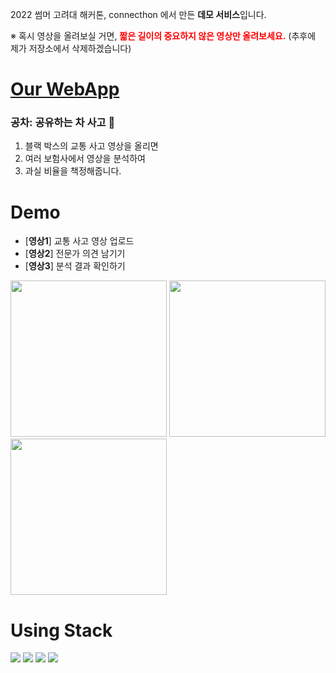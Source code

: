 2022 썸머 고려대 해커톤, connecthon 에서 만든 **데모 서비스**입니다.  

※ 혹시 영상을 올려보실 거면,
<span style="color:red">**짧은 길이의 중요하지 않은 영상만 올려보세요.**</span>
(추후에 제가 저장소에서 삭제하겠습니다)

# [Our WebApp](https://car-accident-sharing.vercel.app)
### 공차: 공유하는 차 사고 🚗
1. 블랙 박스의 교통 사고 영상을 올리면
2. 여러 보험사에서 영상을 분석하여
3. 과실 비율을 책정해줍니다.

# Demo
- [**영상1**] 교통 사고 영상 업로드
- [**영상2**] 전문가 의견 남기기
- [**영상3**] 분석 결과 확인하기
<div style={{display:"flex"}} >
<img width="250px" src="https://user-images.githubusercontent.com/70844774/187829472-b1b0f7af-4a91-40ce-b270-2e911b7d5f31.gif" />
<img width="250px" src="https://user-images.githubusercontent.com/70844774/187829912-cd8e6c09-d9e5-4c90-b7de-a5f7544319b8.gif" />
<img width="250px" src="https://user-images.githubusercontent.com/70844774/187829462-bbc4b3c4-4a95-49fb-8a94-ee340a405a3a.gif" />
</div>

# Using Stack
<img src="https://img.shields.io/badge/React-61DAFB?style=flat&logo=React&logoColor=white"/> <img src="https://img.shields.io/badge/Firebase-FFCA28?style=flat&logo=Firebase&logoColor=white"/> <img src="https://img.shields.io/badge/Chakra UI-319795?style=flat&logo=ChakraUI&logoColor=white"/>
<img src="https://img.shields.io/badge/PWA-5A0FC8?style=flat&logo=PWA&logoColor=white"/>
